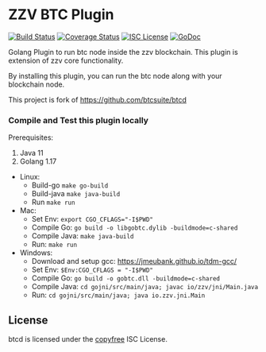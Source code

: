 ZZV BTC Plugin
====

[![Build Status](https://github.com/btcsuite/btcd/workflows/Build%20and%20Test/badge.svg)](https://github.com/btcsuite/btcd/actions)
[![Coverage Status](https://coveralls.io/repos/github/btcsuite/btcd/badge.svg?branch=master)](https://coveralls.io/github/btcsuite/btcd?branch=master)
[![ISC License](https://img.shields.io/badge/license-ISC-blue.svg)](http://copyfree.org)
[![GoDoc](https://img.shields.io/badge/godoc-reference-blue.svg)](https://godoc.org/github.com/btcsuite/btcd)

Golang Plugin to run btc node inside the zzv blockchain. This plugin is extension of zzv core functionality.

By installing this plugin, you can run the btc node along with your blockchain node. 

This project is fork of https://github.com/btcsuite/btcd
### Compile and Test this plugin locally
Prerequisites: 
1. Java 11 
2. Golang 1.17

* Linux:
    * Build-go ``make go-build``
    * Build-java ``make java-build``
    * Run ``make run``
* Mac:
  * Set Env: `export CGO_CFLAGS="-I$PWD"`
  * Compile Go: `go build -o libgobtc.dylib -buildmode=c-shared`
  * Compile Java: ``make java-build``
  * Run: `make run`
* Windows:
  * Download and setup gcc: https://jmeubank.github.io/tdm-gcc/
  * Set Env: `$Env:CGO_CFLAGS = "-I$PWD"`
  * Compile Go: `go build -o gobtc.dll -buildmode=c-shared`
  * Compile Java: `cd gojni/src/main/java; javac io/zzv/jni/Main.java`
  * Run: `cd gojni/src/main/java; java io.zzv.jni.Main`

## License

btcd is licensed under the [copyfree](http://copyfree.org) ISC License.
